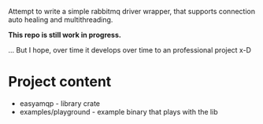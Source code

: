 Attempt to write a simple rabbitmq driver wrapper, that supports connection
auto healing and multithreading.

**This repo is still work in progress.**

... But I hope, over time it develops over time to an professional project x-D

# Project content
* easyamqp - library crate
* examples/playground - example binary that plays with the lib